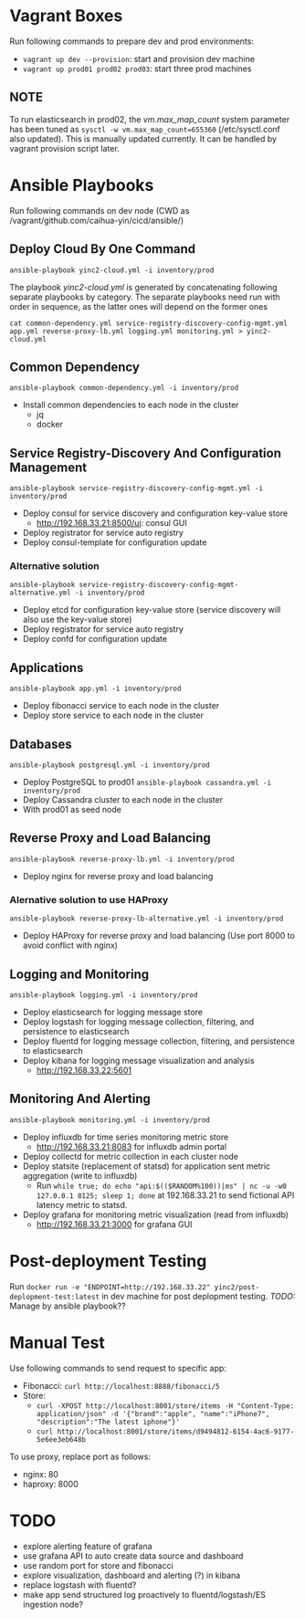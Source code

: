 # Vagrant Boxes
Run following commands to prepare dev and prod environments:
- `vagrant up dev --provision`: start and provision dev machine
- `vagrant up prod01 prod02 prod03`: start three prod machines

## NOTE
To run elasticsearch in prod02, the *vm.max_map_count* system parameter has been tuned as `sysctl -w vm.max_map_count=655360` (/etc/sysctl.conf also updated). This is manually updated currently. It can be handled by vagrant provision script later.

# Ansible Playbooks
Run following commands on dev node (CWD as /vagrant/github.com/caihua-yin/cicd/ansible/)

## Deploy Cloud By One Command
`ansible-playbook yinc2-cloud.yml -i inventory/prod`

The playbook *yinc2-cloud.yml* is generated by concatenating following separate playbooks by category. The separate playbooks need run with order in sequence, as the latter ones will depend on the former ones

`cat common-dependency.yml service-registry-discovery-config-mgmt.yml app.yml reverse-proxy-lb.yml logging.yml monitoring.yml > yinc2-cloud.yml`

## Common Dependency
`ansible-playbook common-dependency.yml -i inventory/prod`
- Install common dependencies to each node in the cluster
    - jq
    - docker

## Service Registry-Discovery And Configuration Management
`ansible-playbook service-registry-discovery-config-mgmt.yml -i inventory/prod`
- Deploy consul for service discovery and configuration key-value store
    - http://192.168.33.21:8500/ui: consul GUI
- Deploy registrator for service auto registry
- Deploy consul-template for configuration update
### Alternative solution
`ansible-playbook service-registry-discovery-config-mgmt-alternative.yml -i inventory/prod`
- Deploy etcd for configuration key-value store (service discovery will also use the key-value store)
- Deploy registrator for service auto registry
- Deploy confd for configuration update

## Applications
`ansible-playbook app.yml -i inventory/prod`
- Deploy fibonacci service to each node in the cluster
- Deploy store service to each node in the cluster

## Databases
`ansible-playbook postgresql.yml -i inventory/prod`
- Deploy PostgreSQL to prod01
`ansible-playbook cassandra.yml -i inventory/prod`
- Deploy Cassandra cluster to each node in the cluster
- With prod01 as seed node

## Reverse Proxy and Load Balancing
`ansible-playbook reverse-proxy-lb.yml -i inventory/prod`
- Deploy nginx for reverse proxy and load balancing
### Alernative solution to use HAProxy
`ansible-playbook reverse-proxy-lb-alternative.yml -i inventory/prod`
- Deploy HAProxy for reverse proxy and load balancing (Use port 8000 to avoid conflict with nginx)

## Logging and Monitoring
`ansible-playbook logging.yml -i inventory/prod`
- Deploy elasticsearch for logging message store
- Deploy logstash for logging message collection, filtering, and persistence to elasticsearch
- Deploy fluentd for logging message collection, filtering, and persistence to elasticsearch
- Deploy kibana for logging message visualization and analysis
    - http://192.168.33.22:5601

## Monitoring And Alerting
`ansible-playbook monitoring.yml -i inventory/prod`
- Deploy influxdb for time series monitoring metric store
    - http://192.168.33.21:8083 for influxdb admin portal
- Deploy collectd for metric collection in each cluster node
- Deploy statsite (replacement of statsd) for application sent metric aggregation (write to influxdb)
    - Run `while true; do echo "api:$(($RANDOM%100))|ms" | nc -u -w0 127.0.0.1 8125; sleep 1; done` at 192.168.33.21 to send fictional API latency metric to statsd.
- Deploy grafana for monitoring metric visualization (read from influxdb)
    - http://192.168.33.21:3000 for grafana GUI

# Post-deployment Testing
Run `docker run -e "ENDPOINT=http://192.168.33.22" yinc2/post-deplopment-test:latest` in dev machine for post deplopment testing.
*TODO:* Manage by ansible playbook??

# Manual Test
Use following commands to send request to specific app:
- Fibonacci: `curl http://localhost:8888/fibonacci/5`
- Store:
    - `curl -XPOST http://localhost:8001/store/items -H "Content-Type: application/json" -d '{"brand":"apple", "name":"iPhone7", "description":"The latest iphone"}'`
    - `curl http://localhost:8001/store/items/d9494812-6154-4ac6-9177-5e6ee3eb648b`

To use proxy, replace port as follows:
- nginx: 80
- haproxy: 8000

# TODO
- explore alerting feature of grafana
- use grafana API to auto create data source and dashboard
- use random port for store and fibonacci
- explore visualization, dashboard and alerting (?) in kibana
- replace logstash with fluentd?
- make app send structured log proactively to fluentd/logstash/ES ingestion node?
